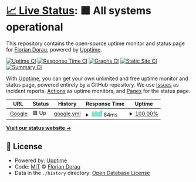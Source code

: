 # [📈 Live Status](https://floriandorau.github.io/uptime): <!--live status--> **🟩 All systems operational**

This repository contains the open-source uptime monitor and status page for [Florian Dorau](dorau.dev), powered by [Upptime](https://github.com/upptime/upptime).

[![Uptime CI](https://github.com/floriandorau/uptime/workflows/Uptime%20CI/badge.svg)](https://github.com/floriandorau/uptime/actions?query=workflow%3A%22Uptime+CI%22)
[![Response Time CI](https://github.com/floriandorau/uptime/workflows/Response%20Time%20CI/badge.svg)](https://github.com/floriandorau/uptime/actions?query=workflow%3A%22Response+Time+CI%22)
[![Graphs CI](https://github.com/floriandorau/uptime/workflows/Graphs%20CI/badge.svg)](https://github.com/floriandorau/uptime/actions?query=workflow%3A%22Graphs+CI%22)
[![Static Site CI](https://github.com/floriandorau/uptime/workflows/Static%20Site%20CI/badge.svg)](https://github.com/floriandorau/uptime/actions?query=workflow%3A%22Static+Site+CI%22)
[![Summary CI](https://github.com/floriandorau/uptime/workflows/Summary%20CI/badge.svg)](https://github.com/floriandorau/uptime/actions?query=workflow%3A%22Summary+CI%22)

With [Upptime](https://upptime.js.org), you can get your own unlimited and free uptime monitor and status page, powered entirely by a GitHub repository. We use [Issues](https://github.com/floriandorau/uptime/issues) as incident reports, [Actions](https://github.com/floriandorau/uptime/actions) as uptime monitors, and [Pages](https://floriandorau.github.io/uptime) for the status page.

<!--start: status pages-->
<!-- This summary is generated by Upptime (https://github.com/upptime/upptime) -->
<!-- Do not edit this manually, your changes will be overwritten -->
<!-- prettier-ignore -->
| URL | Status | History | Response Time | Uptime |
| --- | ------ | ------- | ------------- | ------ |
| <img alt="" src="https://favicons.githubusercontent.com/www.google.com" height="13"> [Google](https://www.google.com) | 🟩 Up | [google.yml](https://github.com/floriandorau/uptime/commits/HEAD/history/google.yml) | <details><summary><img alt="Response time graph" src="./graphs/google/response-time-week.png" height="20"> 84ms</summary><br><a href="https://floriandorau.github.io/uptime/history/google"><img alt="Response time 88" src="https://img.shields.io/endpoint?url=https%3A%2F%2Fraw.githubusercontent.com%2Ffloriandorau%2Fuptime%2FHEAD%2Fapi%2Fgoogle%2Fresponse-time.json"></a><br><a href="https://floriandorau.github.io/uptime/history/google"><img alt="24-hour response time 68" src="https://img.shields.io/endpoint?url=https%3A%2F%2Fraw.githubusercontent.com%2Ffloriandorau%2Fuptime%2FHEAD%2Fapi%2Fgoogle%2Fresponse-time-day.json"></a><br><a href="https://floriandorau.github.io/uptime/history/google"><img alt="7-day response time 84" src="https://img.shields.io/endpoint?url=https%3A%2F%2Fraw.githubusercontent.com%2Ffloriandorau%2Fuptime%2FHEAD%2Fapi%2Fgoogle%2Fresponse-time-week.json"></a><br><a href="https://floriandorau.github.io/uptime/history/google"><img alt="30-day response time 110" src="https://img.shields.io/endpoint?url=https%3A%2F%2Fraw.githubusercontent.com%2Ffloriandorau%2Fuptime%2FHEAD%2Fapi%2Fgoogle%2Fresponse-time-month.json"></a><br><a href="https://floriandorau.github.io/uptime/history/google"><img alt="1-year response time 88" src="https://img.shields.io/endpoint?url=https%3A%2F%2Fraw.githubusercontent.com%2Ffloriandorau%2Fuptime%2FHEAD%2Fapi%2Fgoogle%2Fresponse-time-year.json"></a></details> | <details><summary><a href="https://floriandorau.github.io/uptime/history/google">100.00%</a></summary><a href="https://floriandorau.github.io/uptime/history/google"><img alt="All-time uptime 100.00%" src="https://img.shields.io/endpoint?url=https%3A%2F%2Fraw.githubusercontent.com%2Ffloriandorau%2Fuptime%2FHEAD%2Fapi%2Fgoogle%2Fuptime.json"></a><br><a href="https://floriandorau.github.io/uptime/history/google"><img alt="24-hour uptime 100.00%" src="https://img.shields.io/endpoint?url=https%3A%2F%2Fraw.githubusercontent.com%2Ffloriandorau%2Fuptime%2FHEAD%2Fapi%2Fgoogle%2Fuptime-day.json"></a><br><a href="https://floriandorau.github.io/uptime/history/google"><img alt="7-day uptime 100.00%" src="https://img.shields.io/endpoint?url=https%3A%2F%2Fraw.githubusercontent.com%2Ffloriandorau%2Fuptime%2FHEAD%2Fapi%2Fgoogle%2Fuptime-week.json"></a><br><a href="https://floriandorau.github.io/uptime/history/google"><img alt="30-day uptime 100.00%" src="https://img.shields.io/endpoint?url=https%3A%2F%2Fraw.githubusercontent.com%2Ffloriandorau%2Fuptime%2FHEAD%2Fapi%2Fgoogle%2Fuptime-month.json"></a><br><a href="https://floriandorau.github.io/uptime/history/google"><img alt="1-year uptime 100.00%" src="https://img.shields.io/endpoint?url=https%3A%2F%2Fraw.githubusercontent.com%2Ffloriandorau%2Fuptime%2FHEAD%2Fapi%2Fgoogle%2Fuptime-year.json"></a></details>

<!--end: status pages-->

[**Visit our status website →**](https://floriandorau.github.io/uptime)

## 📄 License

- Powered by: [Upptime](https://github.com/upptime/upptime)
- Code: [MIT](./LICENSE) © [Florian Dorau](dorau.dev)
- Data in the `./history` directory: [Open Database License](https://opendatacommons.org/licenses/odbl/1-0/)

